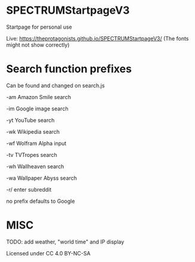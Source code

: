 # SPECTRUMStartpageV3
Startpage for personal use



Live: https://theprotagonists.github.io/SPECTRUMStartpageV3/
(The fonts might not show correctly)

# Search function prefixes
Can be found and changed on search.js

  -am   Amazon Smile search
  
  -im   Google image search
  
  -yt   YouTube search
  
  -wk   Wikipedia search
  
  -wf   Wolfram Alpha input
  
  -tv   TVTropes search
  
  -wh   Wallheaven search
  
  -wa   Wallpaper Abyss search
  
  -r/   enter subreddit
  
  
  
  no prefix defaults to Google
  


# MISC
TODO: add weather, "world time" and IP display



Licensed under CC 4.0 BY-NC-SA
